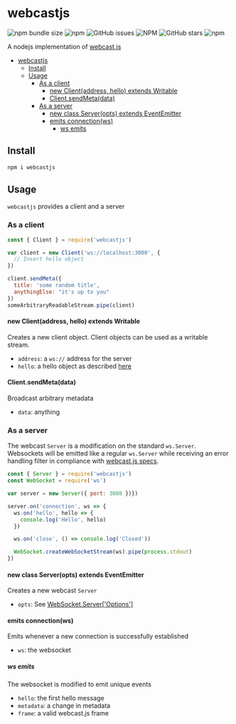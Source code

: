 # webcastjs

![npm bundle size](https://img.shields.io/bundlephobia/min/webcastjs?style=flat-square)
![npm](https://img.shields.io/npm/dw/webcastjs?style=flat-square)
![GitHub issues](https://img.shields.io/github/issues/danhab99/webcastjs?style=flat-square)
![NPM](https://img.shields.io/npm/l/webcastjs?style=flat-square)
![GitHub stars](https://img.shields.io/github/stars/danhab99/webcastjs?style=flat-square)
![npm](https://img.shields.io/npm/v/webcastjs?style=flat-square)

A nodejs implementation of [webcast.js](https://webcast.github.io/)

- [webcastjs](#webcastjs)
  - [Install](#install)
  - [Usage](#usage)
    - [As a client](#as-a-client)
      - [new Client(address, hello) extends Writable](#new-clientaddress-hello-extends-writable)
      - [Client.sendMeta(data)](#clientsendmetadata)
    - [As a server](#as-a-server)
      - [new class Server(opts) extends EventEmitter](#new-class-serveropts-extends-eventemitter)
      - [emits connection(ws)](#emits-connectionws)
        - [ws emits](#ws-emits)

## Install

```bash
npm i webcastjs
```

## Usage

`webcastjs` provides a client and a server

### As a client

```javascript
const { Client } = require('webcastjs')

var client = new Client('ws://localhost:3000', {
  // Insert hello object
})

client.sendMeta({
  title: 'some random title',
  anythingElse: "it's up to you"
})
someArbitraryReadableStream.pipe(client)
```

#### new Client(address, hello) extends Writable

Creates a new client object. Client objects can be used as a writable stream.

- `address`: a `ws://` address for the server
- `hello`: a hello object as described [here](https://github.com/webcast/webcast.js/blob/master/SPECS.md#hello)

#### Client.sendMeta(data)

Broadcast arbitrary metadata

- `data`: anything

### As a server

The webcast `Server` is a modification on the standard `ws.Server`. Websockets will be emitted like a regular `ws.Server` while receiving an error handling filter in compliance with [webcast.js specs](https://github.com/webcast/webcast.js/blob/master/SPECS.md).

```javascript
const { Server } = require('webcastjs')
const WebSocket = require('ws')

var server = new Server({ port: 3000 })})

server.on('connection', ws => {
  ws.on('hello', hello => {
    console.log('Hello', hello)
  })

  ws.on('close', () => console.log('Closed'))

  WebSocket.createWebSocketStream(ws).pipe(process.stdout)
})
```

#### new class Server(opts) extends EventEmitter

Creates a new webcast `Server`

- `opts`: See [WebSocket.Server\['Options'\]]([WebSocket](https://github.com/websockets/ws/blob/HEAD/doc/ws.md#new-websocketserveroptions-callback))

#### emits connection(ws)

Emits whenever a new connection is successfully established

- `ws`: the websocket

##### ws emits

The websocket is modified to emit unique events

- `hello`: the first hello message
- `metadata`: a change in metadata
- `frame`: a valid webcast.js frame